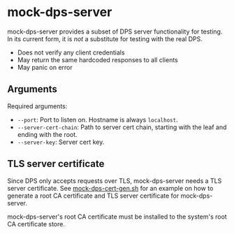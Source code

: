 # mock-dps-server

mock-dps-server provides a subset of DPS server functionality for testing. In its current form, it is *not* a substitute for testing with the real DPS.
 - Does not verify any client credentials
 - May return the same hardcoded responses to all clients
 - May panic on error

## Arguments

Required arguments:
 - `--port`: Port to listen on. Hostname is always `localhost`.
 - `--server-cert-chain`: Path to server cert chain, starting with the leaf and ending with the root.
 - `--server-key`: Server cert key.

## TLS server certificate

Since DPS only accepts requests over TLS, mock-dps-server needs a TLS server certificate. See [mock-dps-cert-gen.sh](../../ci/offline-e2e-tests/mock-dps-cert-gen.sh) for an example on how to generate a root CA certificate and TLS server certificate for mock-dps-server.

mock-dps-server's root CA certificate must be installed to the system's root CA certificate store.

